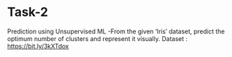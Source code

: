 # Task-2
Prediction using Unsupervised ML -From the given ‘Iris’ dataset, predict the optimum number of clusters and represent it visually. Dataset : https://bit.ly/3kXTdox
